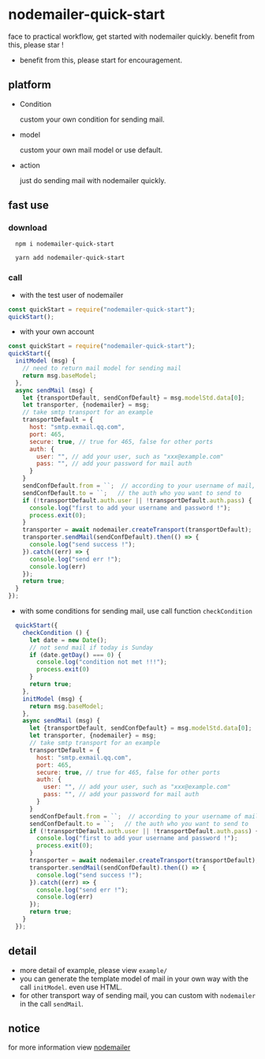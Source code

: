 # nodemailer-quick-start

face to practical workflow, get started with nodemailer quickly. benefit from this, please star !

* benefit from this, please start for encouragement.

## platform

* Condition

    custom your own condition for sending mail.

* model

    custom your own mail model or use default.

* action

    just do sending mail with nodemailer quickly.

## fast use

### download

```shell
  npm i nodemailer-quick-start
```

```shell
  yarn add nodemailer-quick-start
```

### call

* with the test user of nodemailer

```js
const quickStart = require("nodemailer-quick-start");
quickStart();
```

* with your own account

```js
const quickStart = require("nodemailer-quick-start");
quickStart({
  initModel (msg) {
    // need to return mail model for sending mail
    return msg.baseModel;
  },
  async sendMail (msg) {
    let {transportDefault, sendConfDefault} = msg.modelStd.data[0];
    let transporter, {nodemailer} = msg;
    // take smtp transport for an example
    transportDefault = {
      host: "smtp.exmail.qq.com",
      port: 465,
      secure: true, // true for 465, false for other ports
      auth: {
        user: "", // add your user, such as "xxx@example.com"
        pass: "", // add your password for mail auth
      }
    }
    sendConfDefault.from = ``;  // according to your username of mail, such as `"username" <xxx@example.com>`
    sendConfDefault.to = ``;   // the auth who you want to send to
    if (!transportDefault.auth.user || !transportDefault.auth.pass) {
      console.log("first to add your username and password !");
      process.exit(0);
    }
    transporter = await nodemailer.createTransport(transportDefault);
    transporter.sendMail(sendConfDefault).then(() => {
      console.log("send success !");
    }).catch((err) => {
      console.log("send err !");
      console.log(err)
    });
    return true;
  }
});
```

* with some conditions for sending mail, use call function `checkCondition`

```js
  quickStart({
    checkCondition () {
      let date = new Date();
      // not send mail if today is Sunday
      if (date.getDay() === 0) {
        console.log("condition not met !!!");
        process.exit(0)
      }
      return true;
    },
    initModel (msg) {
      return msg.baseModel;
    },
    async sendMail (msg) {
      let {transportDefault, sendConfDefault} = msg.modelStd.data[0];
      let transporter, {nodemailer} = msg;
      // take smtp transport for an example
      transportDefault = {
        host: "smtp.exmail.qq.com",
        port: 465,
        secure: true, // true for 465, false for other ports
        auth: {
          user: "", // add your user, such as "xxx@example.com"
          pass: "", // add your password for mail auth
        }
      }
      sendConfDefault.from = ``;  // according to your username of mail, such as `"username" <xxx@example.com>`
      sendConfDefault.to = ``;   // the auth who you want to send to
      if (!transportDefault.auth.user || !transportDefault.auth.pass) {
        console.log("first to add your username and password !");
        process.exit(0);
      }
      transporter = await nodemailer.createTransport(transportDefault);
      transporter.sendMail(sendConfDefault).then(() => {
        console.log("send success !");
      }).catch((err) => {
        console.log("send err !");
        console.log(err)
      });
      return true;
    }
  });
```


## detail

* more detail of example, please view `example/`
* you can generate the template model of mail in your own way with the call `initModel`. even use HTML.
* for other transport way of sending mail, you can custom with `nodemailer` in the call `sendMail`.

## notice

for more information view [nodemailer](https://nodemailer.com/about/)
